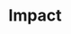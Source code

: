 ---
title: Impact
layout: tag
author_profile: false
taxonomy: Impact
permalink: /detections/impact
sidebar:
  nav: "detections"
---